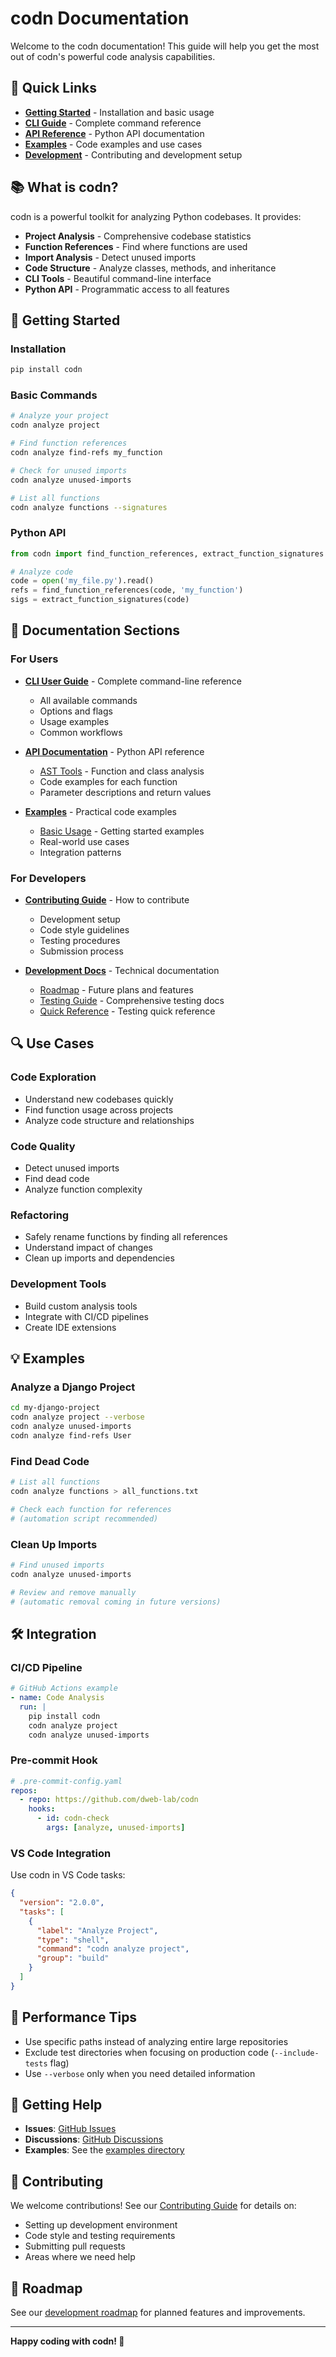 # codn Documentation

Welcome to the codn documentation! This guide will help you get the most out of codn's powerful code analysis capabilities.

## 🚀 Quick Links

- **[Getting Started](#getting-started)** - Installation and basic usage
- **[CLI Guide](cli-guide.md)** - Complete command reference
- **[API Reference](api/)** - Python API documentation
- **[Examples](examples/)** - Code examples and use cases
- **[Development](development/)** - Contributing and development setup

## 📚 What is codn?

codn is a powerful toolkit for analyzing Python codebases. It provides:

- **Project Analysis** - Comprehensive codebase statistics
- **Function References** - Find where functions are used
- **Import Analysis** - Detect unused imports
- **Code Structure** - Analyze classes, methods, and inheritance
- **CLI Tools** - Beautiful command-line interface
- **Python API** - Programmatic access to all features

## 🎯 Getting Started

### Installation

```bash
pip install codn
```

### Basic Commands

```bash
# Analyze your project
codn analyze project

# Find function references
codn analyze find-refs my_function

# Check for unused imports
codn analyze unused-imports

# List all functions
codn analyze functions --signatures
```

### Python API

```python
from codn import find_function_references, extract_function_signatures

# Analyze code
code = open('my_file.py').read()
refs = find_function_references(code, 'my_function')
sigs = extract_function_signatures(code)
```

## 📖 Documentation Sections

### For Users

- **[CLI User Guide](cli-guide.md)** - Complete command-line reference
  - All available commands
  - Options and flags
  - Usage examples
  - Common workflows

- **[API Documentation](api/)** - Python API reference
  - [AST Tools](api/ast-tools.md) - Function and class analysis
  - Code examples for each function
  - Parameter descriptions and return values

- **[Examples](examples/)** - Practical code examples
  - [Basic Usage](examples/basic-usage.py) - Getting started examples
  - Real-world use cases
  - Integration patterns

### For Developers

- **[Contributing Guide](development/contributing.md)** - How to contribute
  - Development setup
  - Code style guidelines
  - Testing procedures
  - Submission process

- **[Development Docs](development/)** - Technical documentation
  - [Roadmap](development/roadmap.md) - Future plans and features
  - [Testing Guide](development/pytest-guide.md) - Comprehensive testing docs
  - [Quick Reference](development/pytest-quickref.md) - Testing quick reference

## 🔍 Use Cases

### Code Exploration
- Understand new codebases quickly
- Find function usage across projects
- Analyze code structure and relationships

### Code Quality
- Detect unused imports
- Find dead code
- Analyze function complexity

### Refactoring
- Safely rename functions by finding all references
- Understand impact of changes
- Clean up imports and dependencies

### Development Tools
- Build custom analysis tools
- Integrate with CI/CD pipelines
- Create IDE extensions

## 💡 Examples

### Analyze a Django Project

```bash
cd my-django-project
codn analyze project --verbose
codn analyze unused-imports
codn analyze find-refs User
```

### Find Dead Code

```bash
# List all functions
codn analyze functions > all_functions.txt

# Check each function for references
# (automation script recommended)
```

### Clean Up Imports

```bash
# Find unused imports
codn analyze unused-imports

# Review and remove manually
# (automatic removal coming in future versions)
```

## 🛠️ Integration

### CI/CD Pipeline

```yaml
# GitHub Actions example
- name: Code Analysis
  run: |
    pip install codn
    codn analyze project
    codn analyze unused-imports
```

### Pre-commit Hook

```yaml
# .pre-commit-config.yaml
repos:
  - repo: https://github.com/dweb-lab/codn
    hooks:
      - id: codn-check
        args: [analyze, unused-imports]
```

### VS Code Integration

Use codn in VS Code tasks:

```json
{
  "version": "2.0.0",
  "tasks": [
    {
      "label": "Analyze Project",
      "type": "shell",
      "command": "codn analyze project",
      "group": "build"
    }
  ]
}
```

## 🚀 Performance Tips

- Use specific paths instead of analyzing entire large repositories
- Exclude test directories when focusing on production code (`--include-tests` flag)
- Use `--verbose` only when you need detailed information

## 🤝 Getting Help

- **Issues**: [GitHub Issues](https://github.com/dweb-lab/codn/issues)
- **Discussions**: [GitHub Discussions](https://github.com/dweb-lab/codn/discussions)
- **Examples**: See the [examples directory](examples/)

## 📝 Contributing

We welcome contributions! See our [Contributing Guide](development/contributing.md) for details on:

- Setting up development environment
- Code style and testing requirements
- Submitting pull requests
- Areas where we need help

## 🎯 Roadmap

See our [development roadmap](development/roadmap.md) for planned features and improvements.

---

**Happy coding with codn! 🚀**